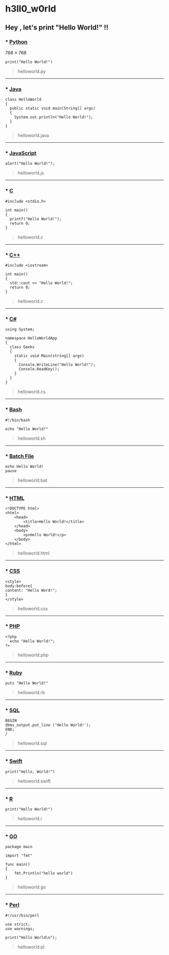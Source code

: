 # h3ll0_w0rld

## Hey , let's print "Hello World!" !!

### * [Python](https://en.wikipedia.org/wiki/Python_(programming_language))
768 × 768
```
print("Hello World!")
```
> helloworld.py

---

### * [Java](https://en.wikipedia.org/wiki/Java)
```
class HelloWorld
{
  public static void main(String[] args) 
  {
    System.out.println("Hello World!"); 
  }
}
```
> helloworld.java

---

### * [JavaScript](https://en.wikipedia.org/wiki/JavaScript)
```
alert("Hello World!");
```
> helloworld.js

---

### * [C](https://en.wikipedia.org/wiki/C)
```
#include <stdio.h>

int main() 
{
  printf("Hello World!");
  return 0;
}
```
> helloworld.c

---

### * [C++](https://en.wikipedia.org/wiki/C++)
```
#include <iostream>

int main() 
{
  std::cout << "Hello World!";
  return 0;
}
```
> helloworld.c

---

### * [C#](https://en.wikipedia.org/wiki/C_Sharp_(programming_language))
```
using System; 

namespace HelloWorldApp 
{ 
  class Geeks 
  {
    static void Main(string[] args) 
    {  
      Console.WriteLine("Hello World!");  
      Console.ReadKey(); 
    } 
  } 
} 
```
> helloworld.cs

---

### * [Bash](https://en.wikipedia.org/wiki/Bash_(Unix_shell))
```
#!/bin/bash

echo "Hello World!"
```
> helloworld.sh

---

### * [Batch File](https://en.wikipedia.org/wiki/Batch_file)
```
echo Hello World!
pause
```
> helloworld.bat

---

### * [HTML](https://en.wikipedia.org/wiki/HTML)
```
<!DOCTYPE html>
<html>
    <head>
        <title>Hello World!</title>
    </head>
    <body>
        <p>Hello World!</p>
    </body>
</html>

```
> helloworld.html

---

### * [CSS](https://en.wikipedia.org/wiki/CSS)
```
<style>
body:before{
content: "Hello Word!";
}
</style>
```
> helloworld.css

---

### * [PHP](https://en.wikipedia.org/wiki/PHP)
```
<?php
  echo "Hello World!";
?>
```
> helloworld.php

---

### * [Ruby](https://en.wikipedia.org/wiki/Ruby)
```
puts "Hello World!"
```
> helloworld.rb

---

### * [SQL](https://en.wikipedia.org/wiki/SQL)
```
BEGIN
dbms_output.put_line (‘Hello World!');
END;
/
```
> helloworld.sql

---

### * [Swift](https://en.wikipedia.org/wiki/Swift_(programming_language))
```
print("Hello, World!")
```
> helloworld.swift

---

### * [R](https://en.wikipedia.org/wiki/R_(programming_language))
```
print("Hello World!")
```
> helloworld.r

---

### * [GO](https://en.wikipedia.org/wiki/Go_(programming_language))
```
package main

import "fmt"

func main() 
{
    fmt.Println("hello world")
}
```
> helloworld.go

---

### * [Perl](https://en.wikipedia.org/wiki/Perl)
```
#!/usr/bin/perl
  
use strict;
use warnings;

print("Hello World\n");
```
> helloworld.pl


